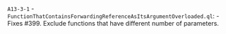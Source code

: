 `A13-3-1` - `FunctionThatContainsForwardingReferenceAsItsArgumentOverloaded.ql`:
    - Fixes #399. Exclude functions that have different number of parameters.